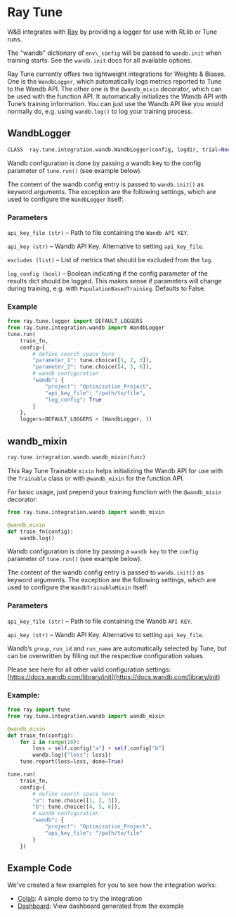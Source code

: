 # Ray Tune

W&B integrates with [Ray](https://github.com/ray-project/ray) by providing a logger for use with RLlib or Tune runs.

The "wandb" dictionary of `env\_config` will be passed to `wandb.init` when training starts. See the `wandb.init` docs for all available options.

Ray Tune currently offers two lightweight integrations for Weights & Biases. One is the `WandbLogger`, which automatically logs metrics reported to Tune to the Wandb API. The other one is the `@wandb_mixin` decorator, which can be used with the function API. It automatically initializes the Wandb API with Tune’s training information. You can just use the Wandb API like you would normally do, e.g. using `wandb.log()` to log your training process.

## WandbLogger

```python
CLASS  ray.tune.integration.wandb.WandbLogger(config, logdir, trial=None)
```

Wandb configuration is done by passing a wandb key to the config parameter of `tune.run()` \(see example below\).

The content of the wandb config entry is passed to `wandb.init()` as keyword arguments. The exception are the following settings, which are used to configure the `WandbLogger` itself:

### Parameters

`api_key_file (str)` – Path to file containing the `Wandb API KEY`.

`api_key (str)` – Wandb API Key. Alternative to setting `api_key_file`.

`excludes (list)` – List of metrics that should be excluded from the `log`.

`log_config (bool)` – Boolean indicating if the config parameter of the results dict should be logged. This makes sense if parameters will change during training, e.g. with `PopulationBasedTraining`. Defaults to False.

### Example

```python
from ray.tune.logger import DEFAULT_LOGGERS
from ray.tune.integration.wandb import WandbLogger
tune.run(
    train_fn,
    config={
        # define search space here
        "parameter_1": tune.choice([1, 2, 3]),
        "parameter_2": tune.choice([4, 5, 6]),
        # wandb configuration
        "wandb": {
            "project": "Optimization_Project",
            "api_key_file": "/path/to/file",
            "log_config": True
        }
    },
    loggers=DEFAULT_LOGGERS + (WandbLogger, ))
```

## wandb\_mixin

```python
ray.tune.integration.wandb.wandb_mixin(func)
```

This Ray Tune Trainable `mixin` helps initializing the Wandb API for use with the `Trainable` class or with `@wandb_mixin` for the function API.

For basic usage, just prepend your training function with the `@wandb_mixin` decorator:

```python
from ray.tune.integration.wandb import wandb_mixin

@wandb_mixin
def train_fn(config):
    wandb.log()
```

Wandb configuration is done by passing a `wandb key` to the `config` parameter of `tune.run()` \(see example below\).

The content of the wandb config entry is passed to `wandb.init()` as keyword arguments. The exception are the following settings, which are used to configure the `WandbTrainableMixin` itself:

### Parameters

`api_key_file (str)` – Path to file containing the Wandb `API KEY`.

`api_key (str)` – Wandb API Key. Alternative to setting `api_key_file`.

Wandb’s `group`, `run_id` and `run_name` are automatically selected by Tune, but can be overwritten by filling out the respective configuration values.

Please see here for all other valid configuration settings: [https://docs.wandb.com/library/init](https://docs.wandb.com/library/init)

### Example:

```python
from ray import tune
from ray.tune.integration.wandb import wandb_mixin

@wandb_mixin
def train_fn(config):
    for i in range(10):
        loss = self.config["a"] + self.config["b"]
        wandb.log({"loss": loss})
    tune.report(loss=loss, done=True)

tune.run(
    train_fn,
    config={
        # define search space here
        "a": tune.choice([1, 2, 3]),
        "b": tune.choice([4, 5, 6]),
        # wandb configuration
        "wandb": {
            "project": "Optimization_Project",
            "api_key_file": "/path/to/file"
        }
    })
```

## Example Code

We've created a few examples for you to see how the integration works:

* [Colab](https://colab.research.google.com/drive/1an-cJ5sRSVbzKVRub19TmmE4-8PUWyAi?usp=sharing): A simple demo to try the integration
* [Dashboard](https://app.wandb.ai/authors/rayTune?workspace=user-cayush): View dashboard generated from the example

